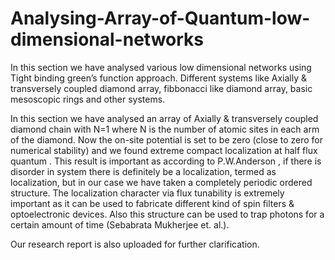 # Analysing-Array-of-Quantum-low-dimensional-networks
In this section we have analysed various low dimensional networks using Tight binding green’s function approach. Different systems like Axially &amp; transversely coupled diamond array, fibbonacci like diamond array, basic mesoscopic rings and other systems.

In this section we have analysed an array of Axially & transversely coupled diamond chain with N=1 where N is the number of atomic sites in each arm of the diamond. Now the on-site potential is set to be zero (close to zero for numerical stability) and we found extreme compact localization at half flux quantum . This result is important as according to P.W.Anderson , if there is disorder in system there is definitely be a localization, termed as localization, but in our case we have taken a completely periodic ordered structure. The localization character via flux tunability is extremely important as it can be used to fabricate different kind of spin filters & optoelectronic devices. 
Also this structure can be used to trap photons for a certain amount of time (Sebabrata Mukherjee et. al.).

Our research report is also uploaded for further clarification.
